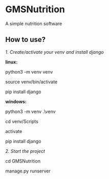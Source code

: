 # GMSNutrition
A simple nutrition software
## How to use?

_1. Create/activate your venv and install django_

**linux:** 

python3 -m venv venv

source venv/bin/activate

pip install django

**windows:** 

python3 -m venv .\venv

cd venv/Scripts

activate

pip install django
 
_2. Start the project_

cd GMSNutrition

manage.py runserver
